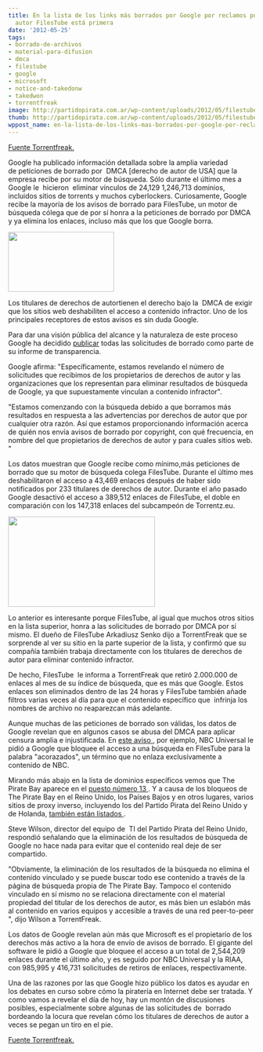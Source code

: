 ```yaml
---
title: En la lista de los links más borrados por Google por reclamos por derecho de
  autor FilesTube está primera
date: '2012-05-25'
tags:
- borrado-de-archivos
- material-para-difusion
- dmca
- filestube
- google
- microsoft
- notice-and-takedonw
- takedwon
- torrentfreak
image: http://partidopirata.com.ar/wp-content/uploads/2012/05/filestube.png
thumb: http://partidopirata.com.ar/wp-content/uploads/2012/05/filestube-150x122.png
wppost_name: en-la-lista-de-los-links-mas-borrados-por-google-por-reclamos-por-derecho-de-autor-filestube-esta-primera
---
```


<a href="https://torrentfreak.com/filestube-tops-google-copyright-takedown-list-120525/" target="_blank">Fuente Torrentfreak.</a>

Google ha publicado información detallada sobre la amplia variedad de peticiones de borrado por  DMCA [derecho de autor de USA] que la empresa recibe por su motor de búsqueda. Sólo durante el último mes a Google le  hicieron  eliminar vínculos de 24,129 1,246,713 dominios, incluidos sitios de torrents y muchos cyberlockers. Curiosamente, Google recibe la mayoría de los avisos de borrado para FilesTube, un motor de búsqueda cólega que de por sí honra a la peticiones de borrado por DMCA y ya elimina los enlaces, incluso más que los que Google borra.

<a href="http://partidopirata.com.ar/wp-content/uploads/2012/05/filestube.png"><img class="size-full wp-image-4572" title="filestube" src="http://partidopirata.com.ar/wp-content/uploads/2012/05/filestube.png" alt="" width="216" height="122" /></a>


Los titulares de derechos de autortienen el derecho bajo la  DMCA de exigir que los sitios web deshabiliten el acceso a contenido infractor. Uno de los principales receptores de estos avisos es sin duda Google.

Para dar una visión pública del alcance y la naturaleza de este proceso Google ha decidido <a href="http://www.google.com/transparencyreport/removals/copyright/">publicar</a> todas las solicitudes de borrado como parte de su informe de transparencia.

Google afirma: "Específicamente, estamos revelando el número de solicitudes que recibimos de los propietarios de derechos de autor y las organizaciones que los representan para eliminar resultados de búsqueda de Google, ya que supuestamente vinculan a contenido infractor".

"Estamos comenzando con la búsqueda debido a que borramos más resultados en respuesta a las advertencias por derechos de autor que por cualquier otra razón. Así que estamos proporcionando información acerca de quién nos envía avisos de borrado por copyright, con qué frecuencia, en nombre del que propietarios de derechos de autor y para cuales sitios web. "

Los datos muestran que Google recibe como mínimo,más peticiones de borrado que su motor de búsqueda colega FilesTube. Durante el último mes deshabilitaron el acceso a 43,469 enlaces después de haber sido notificados por 233 titulares de derechos de autor. Durante el año pasado Google desactivó el acceso a 389,512 enlaces de FilesTube, el doble en comparación con los 147,318 enlaces del subcampeón de Torrentz.eu.

<a href="http://partidopirata.com.ar/wp-content/uploads/2012/05/filestube-takedown.png"><img class="size-medium wp-image-4573" title="filestube-takedown" src="http://partidopirata.com.ar/wp-content/uploads/2012/05/filestube-takedown-300x184.png" alt="" width="300" height="184" /></a>


Lo anterior es interesante porque FilesTube, al igual que muchos otros sitios en la lista superior, honra a las solicitudes de borrado por DMCA por sí mismo. El dueño de FilesTube Arkadiusz Senko dijo a TorrentFreak que se sorprende al ver su sitio en la parte superior de la lista, y confirmó que su compañía también trabaja directamente con los titulares de derechos de autor para eliminar contenido infractor.

De hecho, FilesTube  le informa a TorrentFreak que retiró 2.000.000 de enlaces al mes de su índice de búsqueda, que es más que Google. Estos enlaces son eliminados dentro de las 24 horas y FilesTube también añade filtros varias veces al día para que el contenido específico que  infrinja los nombres de archivo no reaparezcan más adelante.

Aunque muchas de las peticiones de borrado son válidas, los datos de Google revelan que en algunos casos se abusa del DMCA para aplicar censura amplia e injustificada. En <a href="http://www.chillingeffects.org/dmca512c/notice.cgi?NoticeID=307046">este aviso </a>, por ejemplo, NBC Universal le pidió a Google que bloquee el acceso a una búsqueda en FilesTube para la palabra "acorazados", un término que no enlaza exclusívamente a contenido de NBC.

Mirando más abajo en la lista de dominios específicos vemos que The Pirate Bay aparece en el <a href="http://www.google.com/transparencyreport/removals/copyright/domains/?r=last-month">puesto número 13 </a>. Y a causa de los bloqueos de The Pirate Bay en el Reino Unido, los Países Bajos y en otros lugares, varios sitios de proxy inverso, incluyendo los del Partido Pirata del Reino Unido y de Holanda, <a href="http://www.google.com/transparencyreport/removals/copyright/domains/pirateparty.org.uk/">también están listados </a>.

Steve Wilson, director del equipo de  TI del Partido Pirata del Reino Unido, respondió señalando que la eliminación de los resultados de búsqueda de Google no hace nada para evitar que el contenido real deje de ser compartido.

"Obviamente, la eliminación de los resultados de la búsqueda no elimina el contenido vinculado y se puede buscar todo ese contenido a través de la página de búsqueda propia de The Pirate Bay. Tampoco el contenido vinculado en sí mismo no se relaciona directamente con el material propiedad del titular de los derechos de autor, es más bien un eslabón más al contenido en varios equipos y accesible a través de una red peer-to-peer ", dijo Wilson a TorrentFreak.

Los datos de Google revelan aún más que Microsoft es el propietario de los derechos más activo a la hora de envío de avisos de borrado. El gigante del software le pidió a Google que bloquee el acceso a un total de 2,544,209 enlaces durante el último año, y es seguido por NBC Universal y la RIAA, con 985,995 y 416,731 solicitudes de retiros de enlaces, respectivamente.

Una de las razones por las que Google hizo público los datos es ayudar en los debates en curso sobre cómo la piratería en Internet debe ser tratada. Y como vamos a revelar el día de hoy, hay un montón de discusiones posibles, especialmente sobre algunas de las solicitudes de  borrado bordeando la locura que revelan cómo los titulares de derechos de autor a veces se pegan un tiro en el pie.

<a href="https://torrentfreak.com/filestube-tops-google-copyright-takedown-list-120525/" target="_blank">Fuente Torrentfreak.</a>
